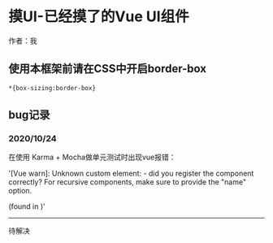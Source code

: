 # 摸UI-已经摸了的Vue UI组件

作者：我

## 使用本框架前请在CSS中开启border-box

```
*{box-sizing:border-box}
```

## bug记录
### 2020/10/24
在使用 Karma + Mocha做单元测试时出现vue报错：

'[Vue warn]: Unknown custom element: <g-icon> - did you register the component correctly? For recursive components, make sure to provide the "name" option.

(found in <Root>)'

---
待解决
